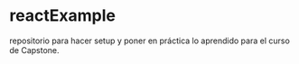 # reactExample
repositorio para hacer setup y poner en práctica lo aprendido para el curso de Capstone.

